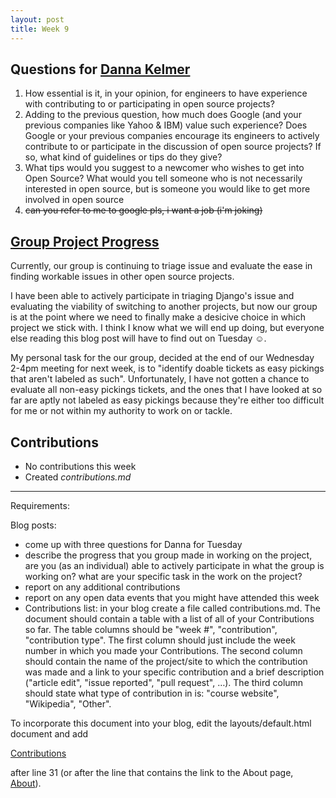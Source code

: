 ```yaml
---
layout: post
title: Week 9
---
```


## Questions for [Danna Kelmer](https://www.linkedin.com/in/dannakelmer/)
1. How essential is it, in your opinion, for engineers to have experience with contributing to or participating in open source projects?
2. Adding to the previous question, how much does Google (and your previous companies like Yahoo & IBM) value such experience? Does Google or your previous companies encourage its engineers to actively contribute to or participate in the discussion of open source projects? If so, what kind of guidelines or tips do they give?
3. What tips would you suggest to a newcomer who wishes to get into Open Source? What would you tell someone who is not necessarily interested in open source, but is someone you would like to get more involved in open source
4. ~~can you refer to me to google pls, i want a job (i'm joking)~~

## [Group Project Progress](https://github.com/nyu-ossd-s18/django-team/blob/master/minutes/minutes-2018-03-28.md)
Currently, our group is continuing to triage issue and evaluate the ease in finding workable issues in other open source projects.

I have been able to actively participate in triaging Django's issue and evaluating the viability of switching to another projects, but now our group is at the point where we need to finally make a desicive choice in which project we stick with. I think I know what we will end up doing, but everyone else reading this blog post will have to find out on Tuesday ☺.

My personal task for the our group, decided at the end of our Wednesday 2-4pm meeting for next week, is to "identify doable tickets as easy pickings that aren't labeled as such". Unfortunately, I have not gotten a chance to evaluate all non-easy pickings tickets, and the ones that I have looked at so far are aptly not labeled as easy pickings because they're either too difficult for me or not within my authority to work on or tackle.

## Contributions
- No contributions this week
- Created _contributions.md_

-----
Requirements:

Blog posts:
- come up with three questions for Danna for Tuesday
- describe the progress that you group made in working on the project, are you (as an individual) able to actively participate in what the group is working on? what are your specific task in the work on the project?
- report on any additional contributions
- report on any open data events that you might have attended this week
- Contributions list: in your blog create a file called contributions.md. The document should contain a table with a list of all of your Contributions so far. The table columns should be "week #", "contribution", "contribution type". The first column should just include the week number in which you made your Contributions. The second column should contain the name of the project/site to which the contribution was made and a link to your specific contribution and a brief description ("article edit", "issue reported", "pull request", …). The third column should state what type of contribution in is: "course website", "Wikipedia", "Other".

To incorporate this document into your blog, edit the layouts/default.html document and add

<a href="/cs480_s18/contributions">Contributions</a>

after line 31 (or after the line that contains the link to the About page, <a href="/cs480_s18/about">About</a>).
